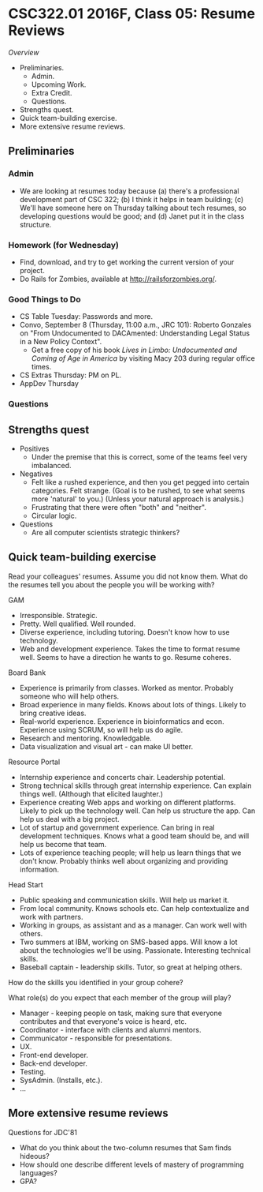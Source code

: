 CSC322.01 2016F, Class 05: Resume Reviews
=========================================

_Overview_

* Preliminaries.
    * Admin.
    * Upcoming Work.
    * Extra Credit.
    * Questions.
* Strengths quest.
* Quick team-building exercise.
* More extensive resume reviews.

Preliminaries
-------------

### Admin

* We are looking at resumes today because (a) there's a professional
  development part of CSC 322; (b) I think it helps in team building;
  (c) We'll have someone here on Thursday talking about tech 
  resumes, so developing questions would be good; and (d) Janet put
  it in the class structure.

### Homework (for Wednesday)

* Find, download, and try to get working the current version of your
  project.
* Do Rails for Zombies, available at <http://railsforzombies.org/>.

### Good Things to Do

* CS Table Tuesday: Passwords and more.
* Convo, September 8 (Thursday, 11:00 a.m., JRC 101): Roberto
  Gonzales on "From Undocumented to DACAmented: Understanding Legal Status 
  in a New Policy Context".  
    * Get a free copy of his book _Lives in Limbo: Undocumented and Coming 
      of Age in America_ by visiting Macy 203 during regular office times.
* CS Extras Thursday: PM on PL.
* AppDev Thursday

### Questions

Strengths quest
---------------

* Positives
    * Under the premise that this is correct, some of the teams feel
      very imbalanced.
* Negatives
    * Felt like a rushed experience, and then you get pegged into
      certain categories.  Felt strange.  (Goal is to be rushed, to
      see what seems more 'natural' to you.)  (Unless your natural
      approach is analysis.)
    * Frustrating that there were often "both" and "neither".
    * Circular logic.
* Questions
    * Are all computer scientists strategic thinkers?

Quick team-building exercise
----------------------------

Read your colleagues' resumes.  Assume you did not know them.  What do
the resumes tell you about the people you will be working with?  

GAM

* Irresponsible.  Strategic.
* Pretty.  Well qualified.  Well rounded.
* Diverse experience, including tutoring.  Doesn't know how to use
  technology.
* Web and development experience.  Takes the time to format resume
  well.  Seems to have a direction he wants to go.  Resume coheres.

Board Bank

* Experience is primarily from classes.  Worked as mentor.  Probably
  someone who will help others.
* Broad experience in many fields.  Knows about lots of things.  Likely
  to bring creative ideas.
* Real-world experience.  Experience in bioinformatics and econ.
  Experience using SCRUM, so will help us do agile.
* Research and mentoring.  Knowledgable.
* Data visualization and visual art - can make UI better.

Resource Portal

* Internship experience and concerts chair.  Leadership potential.
* Strong technical skills through great internship experience.  Can
  explain things well.  (Although that elicited laughter.)
* Experience creating Web apps and working on different platforms.
  Likely to pick up the technology well.  Can help us structure the
  app.  Can help us deal with a big project.
* Lot of startup and government experience.  Can bring in real development
  techniques.  Knows what a good team should be, and will help us become
  that team.
* Lots of experience teaching people; will help us learn things that we
  don't know.  Probably thinks well about organizing and providing information.

Head Start

* Public speaking and communication skills.  Will help us market it.
* From local community.  Knows schools etc.  Can help contextualize
  and work with partners.
* Working in groups, as assistant and as a manager.  Can work well
  with others.
* Two summers at IBM, working on SMS-based apps.  Will know a lot about
  the technologies we'll be using.  Passionate.  Interesting technical
  skills.
* Baseball captain - leadership skills.  Tutor, so great at helping
  others.

How do the skills you identified in your group cohere?

What role(s) do you expect that each member of the group will play?

* Manager - keeping people on task, making sure that everyone contributes
  and that everyone's voice is heard, etc.
* Coordinator - interface with clients and alumni mentors.
* Communicator - responsible for presentations.
* UX.
* Front-end developer.
* Back-end developer.
* Testing.
* SysAdmin.  (Installs, etc.).
* ...

More extensive resume reviews
-----------------------------

Questions for JDC'81

* What do you think about the two-column resumes that Sam finds hideous?
* How should one describe different levels of mastery of programming languages?
* GPA?
